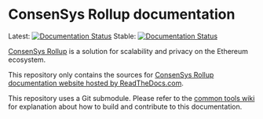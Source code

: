 # ConsenSys Rollup documentation

 Latest: [![Documentation Status](https://readthedocs.com/projects/pegasys-sumo/badge/?version=latest)](https://docs.rollup.consensys.net/en/latest/?badge=latest)
 Stable: [![Documentation Status](https://readthedocs.com/projects/pegasys-sumo/badge/?version=stable)](https://docs.rollup.consensys.net/en/stable/?badge=stable)

[ConsenSys Rollup] is a solution for scalability and privacy on the Ethereum ecosystem.

This repository only contains the sources for [ConsenSys Rollup documentation website hosted by ReadTheDocs.com].

This repository uses a Git submodule. Please refer to the [common tools wiki] for explanation about
how to build and contribute to this documentation.

[ConsenSys Rollup]: https://consensys.net/rollup/
[common tools wiki]: https://github.com/Consensys/doc.common/wiki
[ConsenSys Rollup documentation website hosted by ReadTheDocs.com]: https://docs.sumo.consensys.net/
